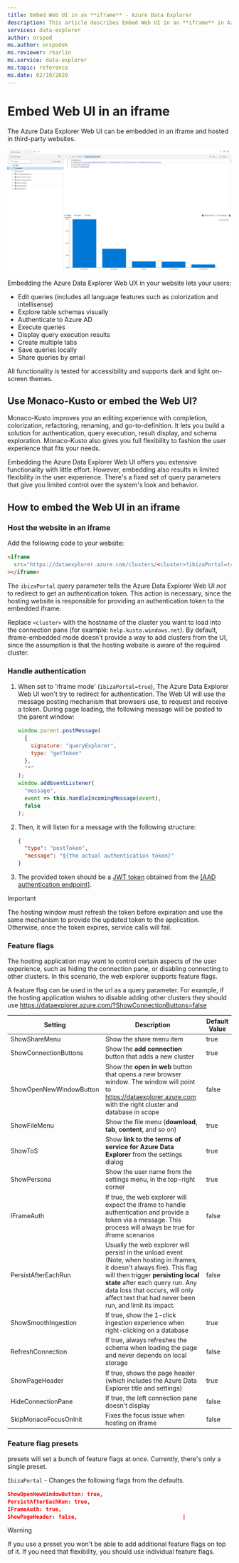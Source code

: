 ```yaml
---
title: Embed Web UI in an **iframe** - Azure Data Explorer
description: This article describes Embed Web UI in an **iframe** in Azure Data Explorer.
services: data-explorer
author: orspod
ms.author: orspodek
ms.reviewer: rkarlin
ms.service: data-explorer
ms.topic: reference
ms.date: 02/19/2020
---
```

# Embed Web UI in an iframe

The Azure Data Explorer Web UI can be embedded in an iframe and hosted in third-party websites.

![alt text](../images/web-ux.jpg "Azure Data Explorer Web UI")

Embedding the Azure Data Explorer Web UX in your website lets your users:

- Edit queries (includes all language features such as colorization and intellisense)
- Explore table schemas visually
- Authenticate to Azure AD
- Execute queries
- Display query execution results
- Create multiple tabs
- Save queries locally
- Share queries by email

All functionality is tested for accessibility and supports dark and light on-screen themes.

## Use Monaco-Kusto or embed the Web UI?

Monaco-Kusto improves you an editing experience with completion, colorization, refactoring, renaming, and go-to-definition. It lets you  build a solution for authentication, query execution, result display, and schema exploration. Monaco-Kusto also gives you full flexibility to fashion the user experience that fits your needs.

Embedding the Azure Data Explorer Web UI offers you extensive functionality with little effort. However, embedding also results in limited flexibility in the user experience. There's a fixed set of query parameters that give you limited control over the system's look and behavior.

## How to embed the Web UI in an iframe

### Host the website in an iframe

Add the following code to your website:

```html
<iframe
  src="https://dataexplorer.azure.com/clusters/<cluster>?ibizaPortal=true"
></iframe>
```

The `ibizaPortal` query parameter tells the Azure Data Explorer Web UI *not* to redirect to get an authentication token. This action is necessary, since the hosting website is responsible for providing an authentication token to the embedded iframe.

Replace `<cluster>` with the hostname of the cluster you want to load into the connection pane (for example: `help.kusto.windows.net`). By default, iframe-embedded mode doesn't provide a way to add clusters from the UI, since the assumption is that the hosting website is aware of the required cluster.

### Handle authentication

1. When set to 'iframe mode' (`ibizaPortal=true`), The Azure Data Explorer Web UI won't try to redirect for authentication. The Web UI will use the message posting mechanism that browsers use, to request and receive a token. During page loading, the following message will be posted to the parent window:

   ```javascript
   window.parent.postMessage(
     {
       signature: "queryExplorer",
       type: "getToken"
     },
     "*"
   );
   window.addEventListener(
     "message",
     event => this.handleIncomingMessage(event),
     false
   );
   ```

1. Then, it will listen for a message with the following structure:

   ```json
   {
     "type": "postToken",
     "message": "${the actual authentication token}"
   }
   ```

1. The provided token should be a [JWT token](https://tools.ietf.org/html/rfc7519) obtained from the [[AAD authentication endpoint]](../../management/access-control/how-to-authenticate-with-aad.md#web-client-javascript-authentication-and-authorization).

> [!IMPORTANT]
> The hosting window must refresh the token before expiration and use the same mechanism to provide the updated token to the application. Otherwise, once the token expires, service calls will fail.

### Feature flags

The hosting application may want to control certain aspects of the user experience, such as hiding the connection pane, or disabling connecting to other clusters.
In this scenario, the web explorer supports feature flags.

A feature flag can be used in the url as a query parameter. For example, if the hosting application wishes to disable adding other clusters they should use https://dataexplorer.azure.com/?ShowConnectionButtons=false

| Setting                 | Description                    | Default Value |
| ----------------------- | ------------------------------ | ------------- |
| ShowShareMenu           | Show the share menu item       | true          |
| ShowConnectionButtons   | Show the **add connection** button that adds a new cluster                                                                                                              | true          |
| ShowOpenNewWindowButton | Show the **open in web** button that opens a new browser window. The window will point to https://dataexplorer.azure.com with the right cluster and database in scope                                                                                                                        | false         |
| ShowFileMenu            | Show the file menu (**download**, **tab**, **content**, and so on)                                                                                                      | true          |
| ShowToS                 | Show **link to the terms of service for Azure Data Explorer** from the settings dialog                                                                                  | true          |
| ShowPersona             | Show the user name from the settings menu, in the top-right corner                                                                                                      | true          |
| IFrameAuth              | If true, the web explorer will expect the iframe to handle authentication and provide a token via a message. This process will always be true for iframe scenarios      | false         |
| PersistAfterEachRun     | Usually the web explorer will persist in the unload event (Note, when hosting in iframes, it doesn't always fire). This flag will then trigger **persisting local state** after each query run. Any data loss that occurs, will only affect text that had never been run, and limit its impact. | false         |
| ShowSmoothIngestion     | If true, show the 1-click ingestion experience when right-clicking on a database                                                                                        | true          |
| RefreshConnection       | If true, always refreshes the schema when loading the page and never depends on local storage                                                                          | false         |
| ShowPageHeader          | If true, shows the page header (which includes the Azure Data Explorer title and settings)                                                                              | true          |
| HideConnectionPane      | If true, the left connection pane doesn't display                                                                                                                      | false         |
| SkipMonacoFocusOnInit   | Fixes the focus issue when hosting on iframe                                                                                                                            | false         |

### Feature flag presets

presets will set a bunch of feature flags at once.
Currently, there's only a single preset.

`IbizaPortal` - Changes the following flags from the defaults.

```json
ShowOpenNewWindowButton: true,
PersistAfterEachRun: true,
IFrameAuth: true,
ShowPageHeader: false,                                 |
```

> [!WARNING]
> If you use a preset you won't be able to add additional feature flags on top of it. If you need that flexibility, you should use individual feature flags.
